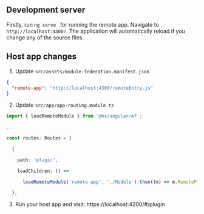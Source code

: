 ## Development server

Firstly, run `ng serve ` for running the remote app. Navigate to `http://localhost:4300/`. The application will automatically reload if you change any of the source files.

## Host app changes

1. Update `src/assets/module-federation.manifest.json `

```json
{ 
  "remote-app": "http://localhost:4300/remoteEntry.js" 
}
```

2. Update `src/app/app-routing.module.ts`

```typescript
import { loadRemoteModule } from '@nx/angular/mf'; 

... 

const routes: Routes = [ 

  { 

    path: 'plugin', 

    loadChildren: () => 

      loadRemoteModule('remote-app', './Module').then((m) => m.RemotePluginModule) 

  },
```
3. Run your host app and visit: https://localhost:4200/#/plugin
